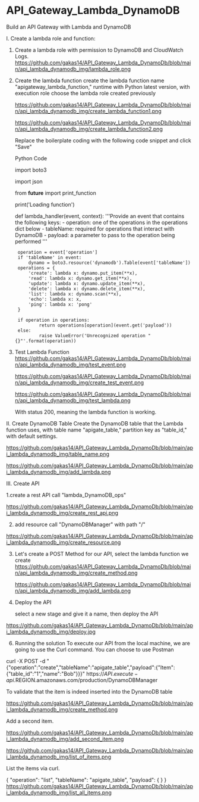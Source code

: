 # API_Gateway_Lambda_DynamoDB
Build an API Gateway with Lambda and DynamoDB

I. Create a lambda role and function:

1. Create a lambda role with permission to DynamoDB and CloudWatch Logs.
https://github.com/gakas14/API_Gateway_Lambda_DynamoDb/blob/main/api_lambda_dynamodb_img/lambda_role.png

2. Create the lambda function
   create the lambda function name "apigateway_lambda_function," runtime with Python latest version, with execution role choose the lambda role created previously
   
   https://github.com/gakas14/API_Gateway_Lambda_DynamoDb/blob/main/api_lambda_dynamodb_img/create_lambda_function1.png

   https://github.com/gakas14/API_Gateway_Lambda_DynamoDb/blob/main/api_lambda_dynamodb_img/create_lambda_function2.png

   Replace the boilerplate coding with the following code snippet and click "Save"

   Python Code

      import boto3
   
      import json
   
      from __future__ import print_function
      
      print('Loading function')
   
      def lambda_handler(event, context):
       '''Provide an event that contains the following keys:
         - operation: one of the operations in the operations dict below
         - tableName: required for operations that interact with DynamoDB
         - payload: a parameter to pass to the operation being performed
       '''
   
       	operation = event['operation']
       	if 'tableName' in event:
           	dynamo = boto3.resource('dynamodb').Table(event['tableName'])
       	operations = {
           	'create': lambda x: dynamo.put_item(**x),
           	'read': lambda x: dynamo.get_item(**x),
           	'update': lambda x: dynamo.update_item(**x),
           	'delete': lambda x: dynamo.delete_item(**x),
            'list': lambda x: dynamo.scan(**x),
            'echo': lambda x: x,
            'ping': lambda x: 'pong'
       	}
   
       	if operation in operations:
        		return operations[operation](event.get('payload'))
       	else:
           		raise ValueError('Unrecognized operation "{}"'.format(operation))


4. Test Lambda Function
    https://github.com/gakas14/API_Gateway_Lambda_DynamoDb/blob/main/api_lambda_dynamodb_img/test_event.png

    https://github.com/gakas14/API_Gateway_Lambda_DynamoDb/blob/main/api_lambda_dynamodb_img/create_test_event.png

    https://github.com/gakas14/API_Gateway_Lambda_DynamoDb/blob/main/api_lambda_dynamodb_img/test_lambda.png

    With status 200, meaning the lambda function is working. 

II. Create DynamoDB Table
Create the DynamoDB table that the Lambda function uses, with table name "apigate_table," partition key as "table_id," with default settings.
 
https://github.com/gakas14/API_Gateway_Lambda_DynamoDb/blob/main/api_lambda_dynamodb_img/table_name.png

https://github.com/gakas14/API_Gateway_Lambda_DynamoDb/blob/main/api_lambda_dynamodb_img/add_lambda.png

III. Create API

1.create a rest API call "lambda_DynamoDB_ops" 

https://github.com/gakas14/API_Gateway_Lambda_DynamoDb/blob/main/api_lambda_dynamodb_img/create_rest_api.png

2. add resource call "DynamoDBManager" with path "/"
   
https://github.com/gakas14/API_Gateway_Lambda_DynamoDb/blob/main/api_lambda_dynamodb_img/create_resource.png

3. Let's create a POST Method for our API, select the lambda function we create
   https://github.com/gakas14/API_Gateway_Lambda_DynamoDb/blob/main/api_lambda_dynamodb_img/create_method.png

   https://github.com/gakas14/API_Gateway_Lambda_DynamoDb/blob/main/api_lambda_dynamodb_img/add_lambda.png

4. Deploy the API
   
   select a new stage and give it a name, then deploy the API
   
https://github.com/gakas14/API_Gateway_Lambda_DynamoDb/blob/main/api_lambda_dynamodb_img/deploy.jpg

6. Running the solution
To execute our API from the local machine, we are going to use the Curl command. You can choose to use Postman

curl -X POST -d "{\"operation\":\"create\",\"tableName\":\"apigate_table\",\"payload\":{\"Item\":{\"table_id\":\"1\",\"name\":\"Bob\"}}}" https://$API.execute-api.$REGION.amazonaws.com/production/DynamoDBManager


To validate that the item is indeed inserted into the DynamoDB table

https://github.com/gakas14/API_Gateway_Lambda_DynamoDb/blob/main/api_lambda_dynamodb_img/create_method.png

Add a second item.

https://github.com/gakas14/API_Gateway_Lambda_DynamoDb/blob/main/api_lambda_dynamodb_img/add_second_item.png

https://github.com/gakas14/API_Gateway_Lambda_DynamoDb/blob/main/api_lambda_dynamodb_img/list_of_items.png

List the items via curl.

{
    "operation": "list",
    "tableName": "apigate_table",
    "payload": {
    }
}
https://github.com/gakas14/API_Gateway_Lambda_DynamoDb/blob/main/api_lambda_dynamodb_img/list_all_items.png

